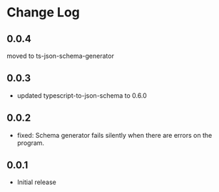 # Change Log

## 0.0.4
moved to ts-json-schema-generator

## 0.0.3
- updated typescript-to-json-schema to 0.6.0

## 0.0.2
- fixed: Schema generator fails silently when there are errors on the program.

## 0.0.1
- Initial release